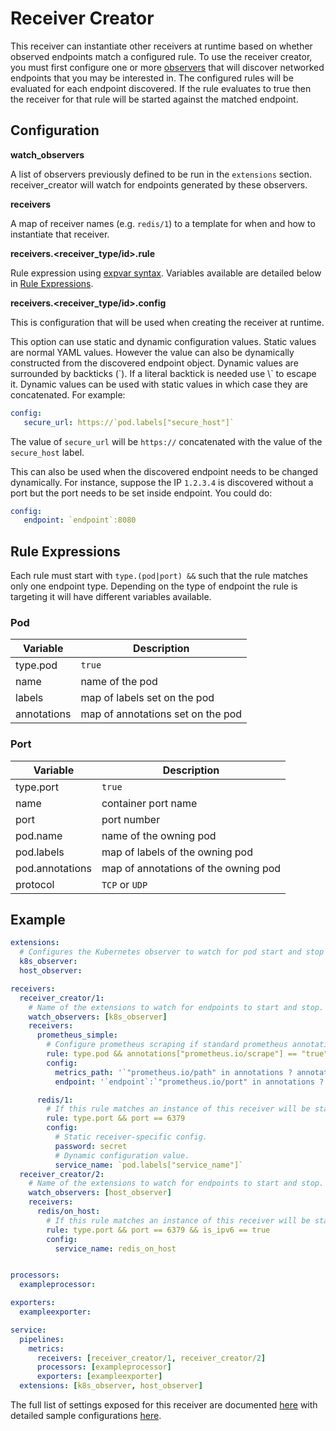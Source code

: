 # Receiver Creator

This receiver can instantiate other receivers at runtime based on whether
observed endpoints match a configured rule. To use the receiver creator, you
must first configure one or more
[observers](../../extension/observer/README.md) that will discover networked
endpoints that you may be interested in. The configured rules will be
evaluated for each endpoint discovered. If the rule evaluates to true then
the receiver for that rule will be started against the matched endpoint.

## Configuration

**watch_observers**

A list of observers previously defined to be run in the `extensions` section.
receiver_creator will watch for endpoints generated by these observers.

**receivers**

A map of receiver names (e.g. `redis/1`) to a template for when and how to
instantiate that receiver.

**receivers.&lt;receiver_type/id&gt;.rule**

Rule expression using [expvar
syntax](https://github.com/antonmedv/expr/blob/master/docs/Language-Definition.md).
Variables available are detailed below in [Rule
Expressions](#rule-expressions).

**receivers.&lt;receiver_type/id&gt;.config**

This is configuration that will be used when creating the receiver at
runtime.

This option can use static and dynamic configuration values. Static values
are normal YAML values. However the value can also be dynamically constructed
from the discovered endpoint object. Dynamic values are surrounded by
backticks (\`). If a literal backtick is needed use \\` to escape it. Dynamic
values can be used with static values in which case they are concatenated.
For example:

```yaml
config:
   secure_url: https://`pod.labels["secure_host"]`
```

The value of `secure_url` will be `https://` concatenated with the value of
the `secure_host` label.

This can also be used when the discovered endpoint needs to be changed
dynamically. For instance, suppose the IP `1.2.3.4` is discovered without a
port but the port needs to be set inside endpoint. You could do:

```yaml
config:
   endpoint: `endpoint`:8080
```

## Rule Expressions

Each rule must start with `type.(pod|port) &&` such that the rule matches
only one endpoint type. Depending on the type of endpoint the rule is
targeting it will have different variables available.

### Pod

| Variable    | Description                       |
|-------------|-----------------------------------|
| type.pod    | `true`                            |
| name        | name of the pod                   |
| labels      | map of labels set on the pod      |
| annotations | map of annotations set on the pod |

### Port

| Variable        | Description                          |
|-----------------|--------------------------------------|
| type.port       | `true`                               |
| name            | container port name                  |
| port            | port number                          |
| pod.name        | name of the owning pod               |
| pod.labels      | map of labels of the owning pod      |
| pod.annotations | map of annotations of the owning pod |
| protocol        | `TCP` or `UDP`                       |

## Example

```yaml
extensions:
  # Configures the Kubernetes observer to watch for pod start and stop events.
  k8s_observer:
  host_observer:

receivers:
  receiver_creator/1:
    # Name of the extensions to watch for endpoints to start and stop.
    watch_observers: [k8s_observer]
    receivers:
      prometheus_simple:
        # Configure prometheus scraping if standard prometheus annotations are set on the pod.
        rule: type.pod && annotations["prometheus.io/scrape"] == "true"
        config:
          metrics_path: '`"prometheus.io/path" in annotations ? annotations["prometheus.io/path"] : "/metrics"`'
          endpoint: '`endpoint`:`"prometheus.io/port" in annotations ? annotations["prometheus.io/port"] : 9090`'

      redis/1:
        # If this rule matches an instance of this receiver will be started.
        rule: type.port && port == 6379
        config:
          # Static receiver-specific config.
          password: secret
          # Dynamic configuration value.
          service_name: `pod.labels["service_name"]`
  receiver_creator/2:
    # Name of the extensions to watch for endpoints to start and stop.
    watch_observers: [host_observer]
    receivers:
      redis/on_host:
        # If this rule matches an instance of this receiver will be started.
        rule: type.port && port == 6379 && is_ipv6 == true
        config:
          service_name: redis_on_host


processors:
  exampleprocessor:

exporters:
  exampleexporter:

service:
  pipelines:
    metrics:
      receivers: [receiver_creator/1, receiver_creator/2]
      processors: [exampleprocessor]
      exporters: [exampleexporter]
  extensions: [k8s_observer, host_observer]
```

The full list of settings exposed for this receiver are documented [here](./config.go)
with detailed sample configurations [here](./testdata/config.yaml).